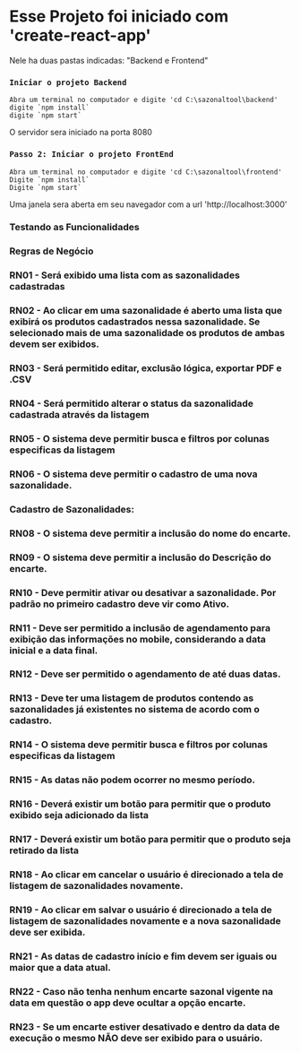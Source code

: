 # Esse Projeto foi iniciado com 'create-react-app'

Nele ha duas pastas indicadas: "Backend e Frontend"

### `Iniciar o projeto Backend`
    Abra um terminal no computador e digite 'cd C:\sazonaltool\backend'
    digite `npm install`
    digite `npm start`
O servidor sera iniciado na porta 8080

### `Passo 2: Iniciar o projeto FrontEnd`
    Abra um terminal no computador e digite 'cd C:\sazonaltool\frontend'
    Digite `npm install`
    Digite `npm start`

Uma janela sera aberta em seu navegador com a url 'http://localhost:3000'

### Testando as Funcionalidades

### Regras de Negócio 
### RN01 - Será exibido uma lista com as sazonalidades cadastradas 
### RN02 - Ao clicar em uma sazonalidade é aberto uma lista que exibirá os produtos cadastrados nessa sazonalidade. Se selecionado mais de uma sazonalidade os produtos de ambas devem ser exibidos. 
### RN03 - Será permitido editar, exclusão lógica, exportar PDF e .CSV 
### RN04 - Será permitido alterar o status da sazonalidade cadastrada através da listagem 
### RN05 - O sistema deve permitir busca e filtros por colunas especificas da listagem 
### RN06 - O sistema deve permitir o cadastro de uma nova sazonalidade. 

### Cadastro de Sazonalidades: 
### RN08 - O sistema deve permitir a inclusão do nome do encarte. 
### RN09 - O sistema deve permitir a inclusão do Descrição do encarte. 
### RN10 - Deve permitir ativar ou desativar a sazonalidade. Por padrão no primeiro cadastro deve vir como Ativo.
### RN11 - Deve ser permitido a inclusão de agendamento para exibição das informações no mobile, considerando a data inicial e a data final. 
### RN12 - Deve ser permitido o agendamento de até duas datas.
### RN13 - Deve ter uma listagem de produtos contendo as sazonalidades já existentes no sistema de acordo com o cadastro. 
### RN14 - O sistema deve permitir busca e filtros por colunas especificas da listagem 
### RN15 - As datas não podem ocorrer no mesmo período. 
### RN16 - Deverá existir um botão para permitir que o produto exibido seja adicionado da lista 
### RN17 - Deverá existir um botão para permitir que o produto seja retirado da lista 
### RN18 - Ao clicar em cancelar o usuário é direcionado a tela de listagem de sazonalidades novamente. 
### RN19 - Ao clicar em salvar o usuário é direcionado a tela de listagem de sazonalidades novamente e a nova sazonalidade deve ser exibida. 
### RN21 - As datas de cadastro início e fim devem ser iguais ou maior que a data atual. 
### RN22 - Caso não tenha nenhum encarte sazonal vigente na data em questão o app deve ocultar a opção encarte. 
### RN23 - Se um encarte estiver desativado e dentro da data de execução o mesmo NÃO deve ser exibido para o usuário.

